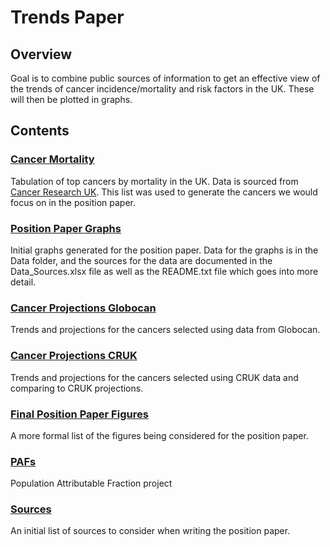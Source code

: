 # Trends Paper

## Overview
Goal is to combine public sources of information to get an effective view of the trends of cancer incidence/mortality and risk factors in the UK. These will then be plotted in graphs.

## Contents
### [Cancer Mortality](https://uk-generations-study.github.io/UK-cancer-trends/Code/Cancer%20Mortality%20UK.html)
Tabulation of top cancers by mortality in the UK. Data is sourced from [Cancer Research UK](https://www.cancerresearchuk.org/health-professional/cancer-statistics/mortality/common-cancers-compared#heading-Zero). This list was used to generate the cancers we would focus on in the position paper. 
### [Position Paper Graphs](https://uk-generations-study.github.io/UK-cancer-trends/Code/Position%20Paper.html)
Initial graphs generated for the position paper. Data for the graphs is in the Data folder, and the sources for the data are documented in the Data_Sources.xlsx file as well as the README.txt file which goes into more detail.
### [Cancer Projections Globocan](https://uk-generations-study.github.io/UK-cancer-trends/Code/Projection%20Plotting%20Globocan.html)
Trends and projections for the cancers selected using data from Globocan.
### [Cancer Projections CRUK](https://uk-generations-study.github.io/UK-cancer-trends/Code/Projection%20Plotting%20CRUK.html)
Trends and projections for the cancers selected using CRUK data and comparing to CRUK projections.
### [Final Position Paper Figures](https://uk-generations-study.github.io/UK-cancer-trends/Code/Final%20Position%20Paper%20Figures.html)
A more formal list of the figures being considered for the position paper.
### [PAFs](http://localhost:3110/#preparing-the-data)
Population Attributable Fraction project
### [Sources](https://uk-generations-study.github.io/UK-cancer-trends/Sources)
An initial list of sources to consider when writing the position paper.
